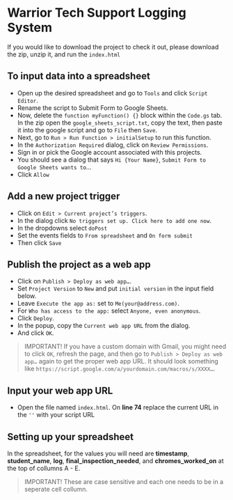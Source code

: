 # Warrior Tech Support Logging System
If you would like to download the project to check it out, please download the zip, unzip it, and run the `index.html`

## To input data into a spreadsheet
- Open up the desired spreadsheet and go to `Tools` and click `Script Editor`.
- Rename the script to Submit Form to Google Sheets.
- Now, delete the `function myFunction() {}` block within the `Code.gs` tab. In the zip open the `google_sheets_script.txt`, 
copy the text, then paste it into the google script and go to `File` then `Save`. 
- Next, go to `Run > Run Function > initialSetup` to run this function.
- In the `Authorization Required` dialog, click on `Review Permissions`.
- Sign in or pick the Google account associated with this projects.
- You should see a dialog that says `Hi {Your Name}`, `Submit Form to Google Sheets wants to`...
- Click `Allow`
## Add a new project trigger
- Click on `Edit > Current project’s triggers`.
- In the dialog click `No triggers set up. Click here to add one now`.
- In the dropdowns select `doPost`
- Set the events fields to `From spreadsheet` and `On form submit`
- Then click `Save`
## Publish the project as a web app
- Click on `Publish > Deploy as web app…`.
- Set `Project Version` to `New` and put `initial version` in the input field below.
- Leave `Execute the app as:` set to `Me(your@address.com)`.
- For `Who has access to the app:` select `Anyone, even anonymous`.
- Click `Deploy`.
- In the popup, copy the `Current web app URL` from the dialog.
- And click `OK`.
> IMPORTANT! If you have a custom domain with Gmail, you might need to click `OK`, refresh the page, and then go to 
`Publish > Deploy as web app…` again to get the proper web app URL. 
It should look something like `https://script.google.com/a/yourdomain.com/macros/s/XXXX…`.
## Input your web app URL
- Open the file named `index.html`. On **line 74** replace the current URL in the `''` with your script URL
## Setting up your spreadsheet
In the spreadsheet, for the values you will need are **timestamp**, **student_name**, **log**, **final_inspection_needed**, and **chromes_worked_on** at the top of collumns A - E.
> IMPORTANT! These are case sensitive and each one needs to be in a seperate cell collumn.
